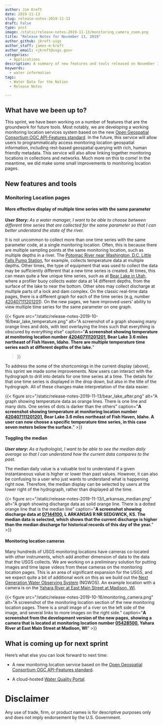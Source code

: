 ```yaml
---
author: Jim Kreft
date: 2019-11-13
slug: release-notes-2019-11-13
draft: False
type: post
image: /static/release-notes-2019-11-13/monitoring_camera_zoom.png
title: "Release Notes for November 13, 2019"
author_github: jkreft-usgs
author_staff: james-m-kreft
author_email: <jkreft@usgs.gov>
categories:
  - Applications
description: A summary of new features and tools released on November 13, 2019
keywords:
  - water information
tags:
  - Water Data for the Nation
  - Release Notes

---
```


## What have we been up to?

This sprint, we have been working on a number of features that are the groundwork for future tools. Most notably, we are developing a working monitoring location services system based on the new [Open Geospatial Consortium OGC API-Features standard](https://www.opengeospatial.org/standards/ogcapi-features). In the future, this service will allow users to programmatically access monitoring location geospatial information, including rest-based geospatial  querying with rich, human friendly metadata.  This service will also allow linking together monitoring locations in collections and networks.  Much more on this to come! In the meantime, we did make some small improvements to monitoring location pages.

## New features and tools

### Monitoring Location pages

#### More effective display of multiple time series with the same parameter

**_User Story:_** *As a water manager, I want to be able to choose between different time series that are collected for the same parameter so that I can better understand the state of the river.*

It is not uncommon to collect more than one time series with the same parameter code, at a single monitoring location. Often, this is because there are multiple sampling points at the same monitoring location, such as multiple depths in a river. The [Potomac River near Washington, D.C. Little Falls Pump Station](https://waterdata.usgs.gov/monitoring-location/01646500/), for example, collects temperature data at multiple depths. Other times, the type of equipment that was used to collect the data may be sufficiently different that a new time series is created. At times, this can mean quite a few unique time series, such as at [Bear Lake in Utah](https://waterdata.usgs.gov/nwis/uv?site_no=420407111201201), where a profiler buoy collects water data at 14 different depths, from the surface of the lake to near the bottom. Other sites may collect discharge at multiple parts of a lock and dam complex. On the classic real-time data pages, there is a different graph for each of the time series (e.g, number [420407111201201](https://waterdata.usgs.gov/nwis/uv?site_no=420407111201201)). On the new pages, we have improved users’ ability to view multiple time series for the same parameter on one graph.

{{< figure src="/static/release-notes-2019-10-16/bear_lake_temperature.png" alt="A screenshot of a graph showing many orange lines and dots, with text overlaying the lines such that everything is obscured by everything else" caption="**A screenshot showing temperature at monitoring location number  [420407111201201](https://waterdata.usgs.gov/monitoring-location/420407111201201/), Bear Lake 3.6 miles northeast of Fish Haven, Idaho. There are multiple temperature time series each at different depths of the lake.**"
>}}

To address the some of the shortcomings in the current display (above), this sprint we made some improvements. Now users can interact with the hydrograph to drill into details for one time series at a time. The details for that one time series is displayed in the drop down, but also in the title of the hydrograph. All of these changes make interpretation of the data easier.

{{< figure src="/static/release-notes-2019-11-13/bear_lake_after.png" alt="A graph showing temperature data as orange lines.  There is one line and many dots.  One series of dots is darker than the others" caption="**A screenshot showing temperature at monitoring location number [420407111201201](https://waterdata.usgs.gov/monitoring-location/420407111201201/), Bear Lake 3.6 miles northeast of Fish Haven, Idaho. A user can now choose a specific temperature time series, in this case seven meters below the surface.**" >}}



#### Toggling the median


**_User story:_** *As a hydrologist, I want to be able to see the median daily average so that I can understand how the current data compares to the past.*

The median daily value is a valuable tool to understand if a given instantaneous value is higher or lower than past values. However, it can also be confusing to a user who just wants to understand what is happening right now. Therefore, the median display can be selected by users at the lower right of the hydrograph, rather than displayed all the time.

{{< figure src="/static/release-notes-2019-11-13/l_arkansas_median.png" alt="A graph showing discharge data as solid orange line.  There is a dotted orange line that is the median line" caption="**A screenshot showing discharge data at [07144100](https://waterdata.usgs.gov/monitoring-location/07144100/), L ARKANSAS R NR SEDGWICK, KS. The median data is selected, which shows that the current discharge is higher than the median discharge for historical records of this day of the year.**" >}}

#### Monitoring location cameras

Many hundreds of USGS monitoring locations have cameras co-located with other instruments, which add another dimension of data to the data that the USGS collects. We are working on a preliminary solution for putting images and time lapse videos from these cameras on the monitoring location pages. This is an area of significant expansion for the USGS, and we expect quite a bit of additional work on this as we build out the [Next Generation Water Observing System](https://www.usgs.gov/science/usgs-next-generation-water-observing-system-ngwos) (NGWOS). An example location with a camera is on the [Yahara River at East Main Street at Madison, WI](https://waterdata.usgs.gov/monitoring-location/05428500/).

{{< figure src="/static/release-notes-2019-10-16/monitoring_camera.png" alt="A screenshot of the monitoring location section of the new monitoring location pages.  There is a small image of a river on the left side of the image, and several links to more images on the right side." caption="**A screenshot from the development version of the new pages, showing a camera that is located at monitoring location number [05428500](https://waterdata.usgs.gov/monitoring-location/05428500/), Yahara River at East Main Street at Madison, WI**" >}}

## What is coming up for next sprint

Here’s what else you can look forward to next time:

* A new monitoring location service based on the [Open Geospatial Consortium OGC API-Features standard](https://www.opengeospatial.org/standards/ogcapi-features).

* A cloud-hosted [Water Quality Portal](waterqualitydata.us).


Disclaimer
==========
Any use of trade, firm, or product names is for descriptive purposes only and does not imply endorsement by the U.S. Government.
